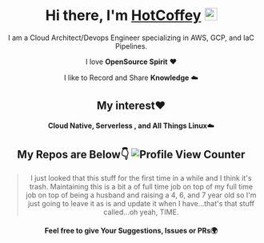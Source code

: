 <div align="center">
  
<h1>Hi there, I'm <a href="https://www.linkedin.com/in/joshua-r-coffey/">HotCoffey</a> <img src="https://media.giphy.com/media/hvRJCLFzcasrR4ia7z/giphy.gif" width="25px"> </h1>
  
I am a Cloud Architect/Devops Engineer specializing in AWS, GCP, and IaC Pipelines.

I love **OpenSource Spirit** ❤️

I like to Record and Share **Knowledge** ☁️

## My interest❤️ 

**Cloud Native, Serverless , and All Things Linux**☁️

## My Repos are Below👇 ![Profile View Counter](https://komarev.com/ghpvc/?username=hotcoffey)

> I just looked that this stuff for the first time in a while and I think it's trash. Maintaining this is a bit a of full time job on top of my full time job on top of being a husband and raising a 4, 6, and 7 year old so I'm just going to leave it as is and update it when I have...that's that stuff called...oh yeah, TIME.
  
#### Feel free to give Your Suggestions, Issues or PRs🌍
  
</div>
